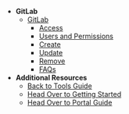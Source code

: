 - **GitLab**
  - [GitLab](gitlab/overview)
    - [Access](gitlab/access)
    - [Users and Permissions](gitlab/)
    - [Create](gitlab/)
    - [Update](gitlab/update) 
    - [Remove](gitlab/remove) 
    - [FAQs](gitlab/faqs)  
- **Additional Resources**
  - [Back to Tools Guide](https://docs.developer.tech.gov.sg/docs/ship-hats-tools-guide/#/tools-overview)
  - [Head Over to Getting Started](https://docs.developer.tech.gov.sg/docs/ship-hats-getting-started-guide/#/)
  - [Head Over to Portal Guide](https://docs.developer.tech.gov.sg/docs/ship-hats-portal-guide/#/ship-hats-portal-overview)